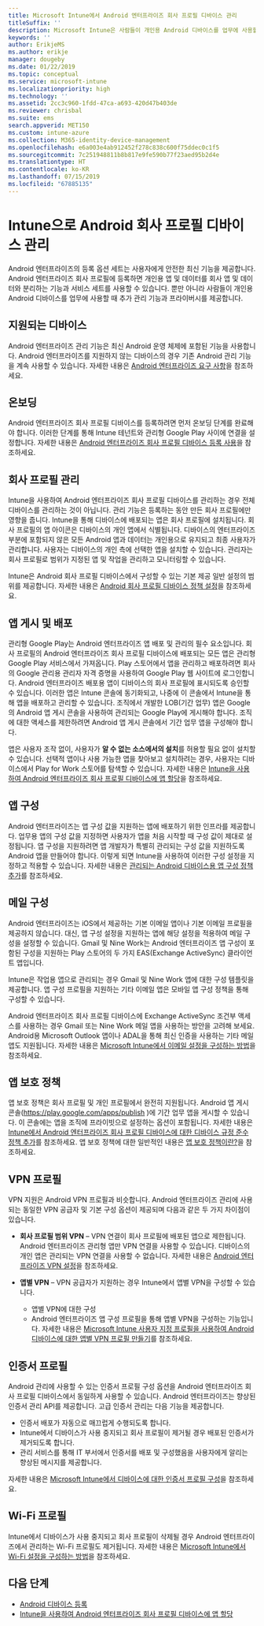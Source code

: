 ```yaml
---
title: Microsoft Intune에서 Android 엔터프라이즈 회사 프로필 디바이스 관리
titleSuffix: ''
description: Microsoft Intune은 사람들이 개인용 Android 디바이스를 업무에 사용할 때 추가 관리 기능과 프라이버시를 제공하기 위해 Android 엔터프라이즈 회사 프로필 디바이스를 관리합니다.
keywords: ''
author: ErikjeMS
ms.author: erikje
manager: dougeby
ms.date: 01/22/2019
ms.topic: conceptual
ms.service: microsoft-intune
ms.localizationpriority: high
ms.technology: ''
ms.assetid: 2cc3c960-1fdd-47ca-a693-420d47b403de
ms.reviewer: chrisbal
ms.suite: ems
search.appverid: MET150
ms.custom: intune-azure
ms.collection: M365-identity-device-management
ms.openlocfilehash: e6a003e4ab912452f278c838c600f75ddec0c1f5
ms.sourcegitcommit: 7c251948811b8b817e9fe590b77f23aed95b2d4e
ms.translationtype: HT
ms.contentlocale: ko-KR
ms.lasthandoff: 07/15/2019
ms.locfileid: "67885135"
---
```

# <a name="manage-android-work-profile-devices-with-intune"></a>Intune으로 Android 회사 프로필 디바이스 관리

Android 엔터프라이즈의 등록 옵션 세트는 사용자에게 안전한 최신 기능을 제공합니다. Android 엔터프라이즈 회사 프로필에 등록하면 개인용 앱 및 데이터를 회사 앱 및 데이터와 분리하는 기능과 서비스 세트를 사용할 수 있습니다. 뿐만 아니라 사람들이 개인용 Android 디바이스를 업무에 사용할 때 추가 관리 기능과 프라이버시를 제공합니다. 

## <a name="supported-devices"></a>지원되는 디바이스

Android 엔터프라이즈 관리 기능은 최신 Android 운영 체제에 포함된 기능을 사용합니다. Android 엔터프라이즈를 지원하지 않는 디바이스의 경우 기존 Android 관리 기능을 계속 사용할 수 있습니다. 자세한 내용은 [Android 엔터프라이즈 요구 사항](https://support.google.com/work/android/answer/6174145?hl=en&ref_topic=6151012)을 참조하세요.

## <a name="onboarding"></a>온보딩

Android 엔터프라이즈 회사 프로필 디바이스를 등록하려면 먼저 온보딩 단계를 완료해야 합니다. 이러한 단계를 통해 Intune 테넌트와 관리형 Google Play 사이에 연결을 설정합니다. 자세한 내용은 [Android 엔터프라이즈 회사 프로필 디바이스 등록 사용](android-work-profile-enroll.md)을 참조하세요.

## <a name="work-profile-management"></a>회사 프로필 관리

Intune을 사용하여 Android 엔터프라이즈 회사 프로필 디바이스를 관리하는 경우 전체 디바이스를 관리하는 것이 아닙니다. 관리 기능은 등록하는 동안 만든 회사 프로필에만 영향을 줍니다. Intune을 통해 디바이스에 배포되는 앱은 회사 프로필에 설치됩니다. 회사 프로필의 앱 아이콘은 디바이스의 개인 앱에서 식별됩니다. 디바이스의 엔터프라이즈 부분에 포함되지 않은 모든 Android 앱과 데이터는 개인용으로 유지되고 최종 사용자가 관리합니다. 사용자는 디바이스의 개인 측에 선택한 앱을 설치할 수 있습니다. 관리자는 회사 프로필로 범위가 지정된 앱 및 작업을 관리하고 모니터링할 수 있습니다.

Intune은 Android 회사 프로필 디바이스에서 구성할 수 있는 기본 제공 일반 설정의 범위를 제공합니다. 자세한 내용은 [Android 회사 프로필 디바이스 정책 설정](compliance-policy-create-android-for-work.md)을 참조하세요.

## <a name="app-publishing-and-distribution"></a>앱 게시 및 배포

관리형 Google Play는 Android 엔터프라이즈 앱 배포 및 관리의 필수 요소입니다. 회사 프로필의 Android 엔터프라이즈 회사 프로필 디바이스에 배포되는 모든 앱은 관리형 Google Play 서비스에서 가져옵니다. Play 스토어에서 앱을 관리하고 배포하려면 회사의 Google 관리용 관리자 자격 증명을 사용하여 Google Play 웹 사이트에 로그인합니다. Android 엔터프라이즈 배포용 앱이 디바이스의 회사 프로필에 표시되도록 승인할 수 있습니다. 이러한 앱은 Intune 콘솔에 동기화되고, 나중에 이 콘솔에서 Intune을 통해 앱을 배포하고 관리할 수 있습니다. 조직에서 개발한 LOB(기간 업무) 앱은 Google의 Android 앱 게시 콘솔을 사용하여 관리되는 Google Play에 게시해야 합니다. 조직에 대한 액세스를 제한하려면 Android 앱 게시 콘솔에서 기간 업무 앱을 구성해야 합니다.

앱은 사용자 조작 없이, 사용자가 **알 수 없는 소스에서의 설치**를 허용할 필요 없이 설치할 수 있습니다. 선택적 앱이나 사용 가능한 앱을 찾아보고 설치하려는 경우, 사용자는 디바이스에서 Play for Work 스토어를 탐색할 수 있습니다. 자세한 내용은 [Intune을 사용하여 Android 엔터프라이즈 회사 프로필 디바이스에 앱 할당](apps-add-android-for-work.md)을 참조하세요.

## <a name="app-configuration"></a>앱 구성

Android 엔터프라이즈는 앱 구성 값을 지원하는 앱에 배포하기 위한 인프라를 제공합니다. 업무용 앱의 구성 값을 지정하면 사용자가 앱을 처음 시작할 때 구성 값이 제대로 설정됩니다. 앱 구성을 지원하려면 앱 개발자가 특별히 관리되는 구성 값을 지원하도록 Android 앱을 만들어야 합니다. 이렇게 되면 Intune을 사용하여 이러한 구성 설정을 지정하고 적용할 수 있습니다. 자세한 내용은 [관리되는 Android 디바이스용 앱 구성 정책 추가](app-configuration-policies-use-android.md)를 참조하세요.

## <a name="email-configuration"></a>메일 구성

Android 엔터프라이즈는 iOS에서 제공하는 기본 이메일 앱이나 기본 이메일 프로필을 제공하지 않습니다. 대신, 앱 구성 설정을 지원하는 앱에 해당 설정을 적용하여 메일 구성을 설정할 수 있습니다. Gmail 및 Nine Work는 Android 엔터프라이즈 앱 구성이 포함된 구성을 지원하는 Play 스토어의 두 가지 EAS(Exchange ActiveSync) 클라이언트 앱입니다.

Intune은 작업용 앱으로 관리되는 경우 Gmail 및 Nine Work 앱에 대한 구성 템플릿을 제공합니다. 앱 구성 프로필을 지원하는 기타 이메일 앱은 모바일 앱 구성 정책을 통해 구성할 수 있습니다.

Android 엔터프라이즈 회사 프로필 디바이스에 Exchange ActiveSync 조건부 액세스를 사용하는 경우 Gmail 또는 Nine Work 메일 앱을 사용하는 방안을 고려해 보세요. Android용 Microsoft Outlook 앱이나 ADAL을 통해 최신 인증을 사용하는 기타 메일 앱도 지원됩니다. 자세한 내용은 [Microsoft Intune에서 이메일 설정을 구성하는 방법](email-settings-configure.md)을 참조하세요.

## <a name="app-protection-policies"></a>앱 보호 정책

앱 보호 정책은 회사 프로필 및 개인 프로필에서 완전히 지원됩니다. Android 앱 게시 콘솔(https://play.google.com/apps/publish )에 기간 업무 앱을 게시할 수 있습니다. 이 콘솔에는 앱을 조직에 프라이빗으로 설정하는 옵션이 포함됩니다. 자세한 내용은 [Intune에서 Android 엔터프라이즈 회사 프로필 디바이스에 대한 디바이스 규정 준수 정책 추가](compliance-policy-create-android-for-work.md)를 참조하세요. 앱 보호 정책에 대한 일반적인 내용은 [앱 보호 정책이란?](app-protection-policy.md)을 참조하세요.

## <a name="vpn-profiles"></a>VPN 프로필

VPN 지원은 Android VPN 프로필과 비슷합니다. Android 엔터프라이즈 관리에 사용되는 동일한 VPN 공급자 및 기본 구성 옵션이 제공되며 다음과 같은 두 가지 차이점이 있습니다.

- **회사 프로필 범위 VPN** – VPN 연결이 회사 프로필에 배포된 앱으로 제한됩니다. Android 엔터프라이즈 관리형 앱만 VPN 연결을 사용할 수 있습니다. 디바이스의 개인 앱은 관리되는 VPN 연결을 사용할 수 없습니다. 자세한 내용은 [Android 엔터프라이즈 VPN 설정](vpn-settings-android.md#android-enterprise-vpn-settings)을 참조하세요.

- **앱별 VPN** – VPN 공급자가 지원하는 경우 Intune에서 앱별 VPN을 구성할 수 있습니다.
  - 앱별 VPN에 대한 구성
  - Android 엔터프라이즈 앱 구성 프로필을 통해 앱별 VPN을 구성하는 기능입니다.
  자세한 내용은 [Microsoft Intune 사용자 지정 프로필을 사용하여 Android 디바이스에 대한 앱별 VPN 프로필 만들기](android-pulse-secure-per-app-vpn.md)를 참조하세요.

## <a name="certificate-profiles"></a>인증서 프로필

Android 관리에 사용할 수 있는 인증서 프로필 구성 옵션을 Android 엔터프라이즈 회사 프로필 디바이스에서 동일하게 사용할 수 있습니다. Android 엔터프라이즈는 향상된 인증서 관리 API를 제공합니다. 고급 인증서 관리는 다음 기능을 제공합니다.

- 인증서 배포가 자동으로 매끄럽게 수행되도록 합니다.
- Intune에서 디바이스가 사용 중지되고 회사 프로필이 제거될 경우 배포된 인증서가 제거되도록 합니다.
- 관리 서비스를 통해 IT 부서에서 인증서를 배포 및 구성했음을 사용자에게 알리는 향상된 메시지를 제공합니다.

자세한 내용은 [Microsoft Intune에서 디바이스에 대한 인증서 프로필 구성](certificates-configure.md)을 참조하세요.

## <a name="wi-fi-profiles"></a>Wi-Fi 프로필

Intune에서 디바이스가 사용 중지되고 회사 프로필이 삭제될 경우 Android 엔터프라이즈에서 관리하는 Wi-Fi 프로필도 제거됩니다. 자세한 내용은 [Microsoft Intune에서 Wi-Fi 설정을 구성하는 방법](wi-fi-settings-configure.md)을 참조하세요.

## <a name="next-steps"></a>다음 단계
- [Android 디바이스 등록](android-enroll.md)
- [Intune을 사용하여 Android 엔터프라이즈 회사 프로필 디바이스에 앱 할당](apps-add-android-for-work.md)
